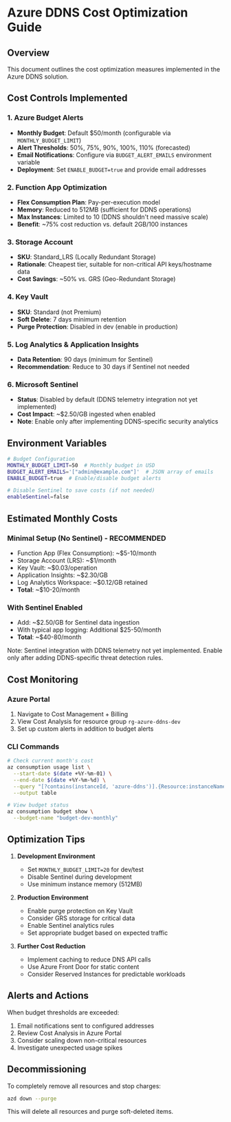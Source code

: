 # Azure DDNS Cost Optimization Guide

## Overview
This document outlines the cost optimization measures implemented in the Azure DDNS solution.

## Cost Controls Implemented

### 1. Azure Budget Alerts
- **Monthly Budget**: Default $50/month (configurable via `MONTHLY_BUDGET_LIMIT`)
- **Alert Thresholds**: 50%, 75%, 90%, 100%, 110% (forecasted)
- **Email Notifications**: Configure via `BUDGET_ALERT_EMAILS` environment variable
- **Deployment**: Set `ENABLE_BUDGET=true` and provide email addresses

### 2. Function App Optimization
- **Flex Consumption Plan**: Pay-per-execution model
- **Memory**: Reduced to 512MB (sufficient for DDNS operations)
- **Max Instances**: Limited to 10 (DDNS shouldn't need massive scale)
- **Benefit**: ~75% cost reduction vs. default 2GB/100 instances

### 3. Storage Account
- **SKU**: Standard_LRS (Locally Redundant Storage)
- **Rationale**: Cheapest tier, suitable for non-critical API keys/hostname data
- **Cost Savings**: ~50% vs. GRS (Geo-Redundant Storage)

### 4. Key Vault
- **SKU**: Standard (not Premium)
- **Soft Delete**: 7 days minimum retention
- **Purge Protection**: Disabled in dev (enable in production)

### 5. Log Analytics & Application Insights
- **Data Retention**: 90 days (minimum for Sentinel)
- **Recommendation**: Reduce to 30 days if Sentinel not needed

### 6. Microsoft Sentinel
- **Status**: Disabled by default (DDNS telemetry integration not yet implemented)
- **Cost Impact**: ~$2.50/GB ingested when enabled
- **Note**: Enable only after implementing DDNS-specific security analytics

## Environment Variables

```bash
# Budget Configuration
MONTHLY_BUDGET_LIMIT=50  # Monthly budget in USD
BUDGET_ALERT_EMAILS='["admin@example.com"]'  # JSON array of emails
ENABLE_BUDGET=true  # Enable/disable budget alerts

# Disable Sentinel to save costs (if not needed)
enableSentinel=false
```

## Estimated Monthly Costs

### Minimal Setup (No Sentinel) - RECOMMENDED
- Function App (Flex Consumption): ~$5-10/month
- Storage Account (LRS): ~$1/month
- Key Vault: ~$0.03/operation
- Application Insights: ~$2.30/GB
- Log Analytics Workspace: ~$0.12/GB retained
- **Total**: ~$10-20/month

### With Sentinel Enabled
- Add: ~$2.50/GB for Sentinel data ingestion
- With typical app logging: Additional $25-50/month
- **Total**: ~$40-80/month

Note: Sentinel integration with DDNS telemetry not yet implemented. Enable only after adding DDNS-specific threat detection rules.

## Cost Monitoring

### Azure Portal
1. Navigate to Cost Management + Billing
2. View Cost Analysis for resource group `rg-azure-ddns-dev`
3. Set up custom alerts in addition to budget alerts

### CLI Commands
```bash
# Check current month's cost
az consumption usage list \
  --start-date $(date +%Y-%m-01) \
  --end-date $(date +%Y-%m-%d) \
  --query "[?contains(instanceId, 'azure-ddns')].{Resource:instanceName, Cost:pretaxCost}" \
  --output table

# View budget status
az consumption budget show \
  --budget-name "budget-dev-monthly"
```

## Optimization Tips

1. **Development Environment**
   - Set `MONTHLY_BUDGET_LIMIT=20` for dev/test
   - Disable Sentinel during development
   - Use minimum instance memory (512MB)

2. **Production Environment**
   - Enable purge protection on Key Vault
   - Consider GRS storage for critical data
   - Enable Sentinel analytics rules
   - Set appropriate budget based on expected traffic

3. **Further Cost Reduction**
   - Implement caching to reduce DNS API calls
   - Use Azure Front Door for static content
   - Consider Reserved Instances for predictable workloads

## Alerts and Actions

When budget thresholds are exceeded:
1. Email notifications sent to configured addresses
2. Review Cost Analysis in Azure Portal
3. Consider scaling down non-critical resources
4. Investigate unexpected usage spikes

## Decommissioning

To completely remove all resources and stop charges:
```bash
azd down --purge
```

This will delete all resources and purge soft-deleted items.